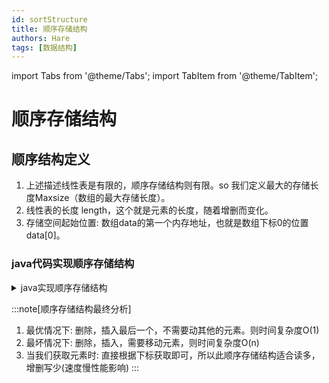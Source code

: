 ```yaml
---
id: sortStructure
title: 顺序存储结构
authors: Hare
tags: [数据结构]
---
```

import Tabs from '@theme/Tabs';
import TabItem from '@theme/TabItem';

# 顺序存储结构

## 顺序结构定义

1. 上述描述线性表是有限的，顺序存储结构则有限。so 我们定义最大的存储长度Maxsize（数组的最大存储长度）。
2. 线性表的长度 length，这个就是元素的长度，随着增删而变化。
3. 存储空间起始位置: 数组data的第一个内存地址，也就是数组下标0的位置data[0]。

### java代码实现顺序存储结构



<details>
<summary>java实现顺序存储结构</summary>
> &nbsp;&nbsp;  
~~~java
        public static void main(String[] args) throws Exception {
            LinearStructure linearStructure = new LinearStructure(5);

            linearStructure.insert(1, 0);
            linearStructure.insert(2, 1);
            linearStructure.insert(3, 2);
            linearStructure.insert(4, 3);
            System.out.println(JSON.toJSONString(linearStructure.getData()));
    
            // linearStructure.insert(5, 1);
            // System.out.println(JSON.toJSONString(linearStructure.getData()));

        }


    /**
     * 定义描述顺序结构数据
     */
    static class LinearStructure {
        // 最大存储长度
        int maxSize;
        // 存储线性表的数组
        int[] data;
        // 线性表长度
        int length;


        // 初始化
        public LinearStructure(int number) {
            // 最大数组长度
            this.maxSize = number;
            // 初始化数组data
            this.data = new int[this.maxSize];
            // this.data[0] = 1;
            // this.data[1] = 2;
            // this.data[2] = 3;
            // this.data[3] = 4;
            // 线性表 初始化长度0
            this.length = 0;
        }


        /**
         * 插入数据
         *
         * @param num 插入数据
         * @param i   插入位置（根据数组下标）
         * @throws Exception
         */
        public boolean insert(int num, int i) throws Exception {
            if (!full()) {
                if (i >= this.maxSize || i < 0) {
                    throw new Exception("暂无你说的下标!");
                }


                // 最优情况i等于this.data.length-1，每次插入到最后面O(1)
                //data[i] = num;

                // 最坏情况i等于中间or前面位置等插入 每个元素都得后移
                for (int j = this.data.length - 2; j >= i; j--) {
                    data[j + 1] = data[j];
                }
                data[i] = num;

                this.length++;
                return true;
            }
            throw new Exception("已满，插入失败~");
        }

        // 判断是否满了
        public boolean full() {
            // 判断满的情况，当线性表的长度等于数组的最大长度
            if (this.length == this.maxSize) {
                return true;
            }
            return false;
        }

        // 获取所有元素
        public int[] getData() {
            return this.data;
        }
    }
    ~~~
</details>

:::note[顺序存储结构最终分析]
1. 最优情况下: 删除，插入最后一个，不需要动其他的元素。则时间复杂度O(1)
2. 最坏情况下: 删除，插入，需要移动元素，则时间复杂度O(n)
3. 当我们获取元素时: 直接根据下标获取即可，所以此顺序存储结构适合读多，增删写少(速度慢性能影响)
   :::

